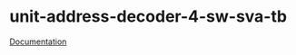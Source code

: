 # unit-address-decoder-4-sw-sva-tb

[Documentation](https://drive.google.com/drive/folders/13E4RlZi9oELhxTlll1eAO5aTCK66Ctfq?usp=drive_link)